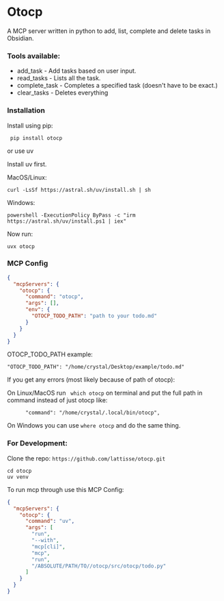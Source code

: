 
# Otocp

A MCP server written in python to add, list, complete and delete tasks in Obsidian.

### Tools available:

- add_task - Add tasks based on user input.
- read_tasks - Lists all the task.
- complete_task - Completes a specified task (doesn't have to be exact.)
- clear_tasks - Deletes everything

### Installation

Install using pip:

``` pip install otocp```

or use uv

Install uv first.

MacOS/Linux:

```curl -LsSf https://astral.sh/uv/install.sh | sh```

Windows:

```powershell -ExecutionPolicy ByPass -c "irm https://astral.sh/uv/install.ps1 | iex"```

Now run:

```uvx otocp```

### MCP Config

```json 
{
  "mcpServers": {
    "otocp": {
      "command": "otocp",
      "args": [],
      "env": {
        "OTOCP_TODO_PATH": "path to your todo.md"
      }
    }
  }
}

```
OTOCP_TODO_PATH example:

```
"OTOCP_TODO_PATH": "/home/crystal/Desktop/example/todo.md"
```

If you get any errors (most likely because of path of otocp):

On Linux/MacOS run ``` which otocp``` on terminal and put the full path in command instead of just otocp like: 
``` 
      "command": "/home/crystal/.local/bin/otocp",

```

On Windows you can use ```where otocp``` and do the same thing.

### For Development:

Clone the repo: ``` https://github.com/lattisse/otocp.git ```

``` 
cd otocp
uv venv

```

To run mcp through use this MCP Config:

``` json
{
  "mcpServers": {
    "otocp": {
      "command": "uv",
      "args": [
        "run",
        "--with",
        "mcp[cli]",
        "mcp",
        "run",
        "/ABSOLUTE/PATH/TO//otocp/src/otocp/todo.py"
      ]
    }
  }
}
```